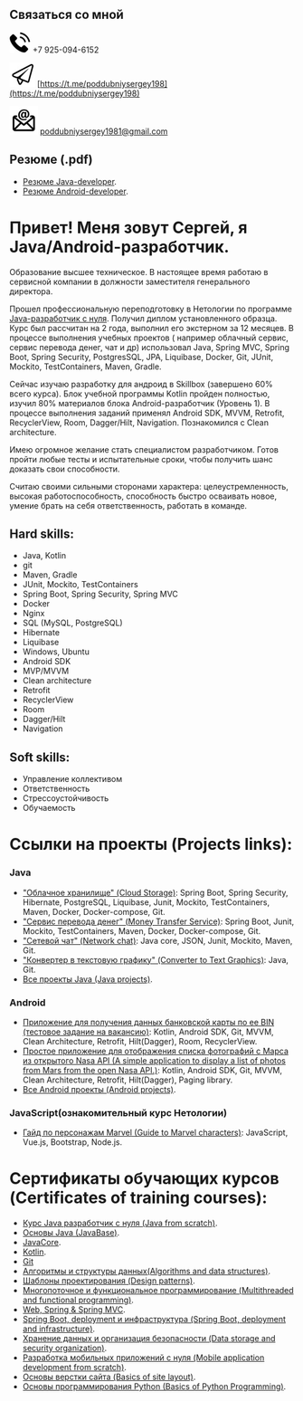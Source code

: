 ## Связаться со мной

![phone](./editable/icons/phone.jpg)
+7 925-094-6152

![telegram](./editable/icons/telegramm.jpg)
[https://t.me/poddubniysergey198](https://t.me/poddubniysergey198)

![email](./editable/icons/email.jpg)
poddubniysergey1981@gmail.com

## Резюме (.pdf)

- [Резюме Java-developer](./final/CV_Sergey-Poddubniy-JAVA-developer.pdf).
- [Резюме Android-developer](./final/CV_Sergey-Poddubniy-Android-developer.pdf).

# Привет! Меня зовут Сергей, я Java/Android-разработчик.

Образование высшее техническое. В настоящее время работаю в сервисной компании в должности заместителя генерального
директора.

Прошел профессиональную переподготовку в Нетологии по
программе [Java-разработчик с нуля](https://netology.ru/programs/java-developer#/). Получил диплом установленного
образца. Курс был рассчитан на 2 года, выполнил его экстерном за 12 месяцев. В процессе выполнения учебных проектов (
например облачный сервис, сервис перевода денег, чат и др) использовал Java, Spring MVC, Spring Boot, Spring Security,
PostgresSQL, JPA, Liquibase, Docker, Git, JUnit, Mockito, TestContainers, Maven, Gradle.

Сейчас изучаю разработку для андроид в Skillbox (завершено 60% всего курса). Блок учебной программы Kotlin пройден
полностью, изучил 80% материалов блока Android-разработчик (Уровень 1). В процессе выполнения заданий применял Android
SDK, MVVM, Retrofit, RecyclerView, Room, Dagger/Hilt, Navigation. Познакомился с Clean architecture.

Имею огромное желание стать специалистом разработчиком. Готов пройти любые тесты и испытательные сроки, чтобы получить
шанс доказать свои способности.

Считаю своими сильными сторонами характера: целеустремленность, высокая работоспособность, способность быстро осваивать
новое, умение брать на себя ответственность, работать в команде.

## Hard skills:

- Java, Kotlin
- git
- Maven, Gradle
- JUnit, Mockito, TestContainers
- Spring Boot, Spring Security, Spring MVC
- Docker
- Nginx
- SQL (MySQL, PostgreSQL)
- Hibernate
- Liquibase
- Windows, Ubuntu
- Android SDK
- MVP/MVVM
- Clean architecture
- Retrofit
- RecyclerView
- Room
- Dagger/Hilt
- Navigation

## Soft skills:

- Управление коллективом
- Ответственность
- Стрессоустойчивость
- Обучаемость

# Ссылки на проекты (Projects links):

### Java

- ["Облачное хранилище" (Cloud Storage)](https://github.com/PoddubniySerg/StorageCloud.git): Spring Boot, Spring
  Security, Hibernate, PostgreSQL, Liquibase, Junit, Mockito, TestContainers, Maven, Docker, Docker-compose, Git.
- ["Сервис перевода денег" (Money Transfer Service)](https://github.com/PoddubniySerg/MoneyTransferApp.git): Spring
  Boot, Junit, Mockito, TestContainers, Maven, Docker, Docker-compose, Git.
- ["Сетевой чат" (Network chat)](https://github.com/PoddubniySerg/Networkchat.git): Java core, JSON, Junit, Mockito,
  Maven, Git.
- ["Конвертер в текстовую графику" (Converter to Text Graphics)](https://github.com/PoddubniySerg/Graphics_converter.git):
  Java, Git.
- [Все проекты Java (Java projects)](./tasks/java/README.md).

### Android

- [Приложение для получения данных банковской карты по ее BIN (тестовое задание на вакансию)](https://github.com/PoddubniySerg/BinListNetClient):
  Kotlin, Android SDK, Git, MVVM, Clean Architecture, Retrofit, Hilt(Dagger), Room, RecyclerView.
- [Простое приложение для отображения списка фотографий с Марса из открытого Nasa API (A simple application to display a list of photos from Mars from the open Nasa API.)](https://github.com/PoddubniySerg/MarsPhotosNasaAPI.git):
  Kotlin, Android SDK, Git, MVVM, Clean Architecture, Retrofit, Hilt(Dagger), Paging library.
- [Все Android проекты (Android projects)](./tasks/android/README.md).

### JavaScript(ознакомительный курс Нетологии)

- [Гайд по персонажам Marvel (Guide to Marvel characters)](https://github.com/PoddubniySerg/Marvel-characters-history.git):
  JavaScript, Vue.js, Bootstrap, Node.js.

# Сертификаты обучающих курсов (Certificates of training courses):

- [Курс Java разработчик с нуля (Java from scratch)](./certificates/JavaFromScratch.pdf).
- [Основы Java (JavaBase)](./certificates/JavaBase.pdf).
- [JavaCore](./certificates/JavaCore.pdf).
- [Kotlin](./certificates/KotlinSkillBox.pdf).
- [Git](./certificates/Git.pdf)
- [Алгоритмы и структуры данных(Algorithms and data structures)](./certificates/AlgorithmsAndDataStructures.pdf).
- [Шаблоны проектирования (Design patterns)](./certificates/designPatterns.pdf).
- [Многопоточное и функциональное программирование (Multithreaded and functional programming)](./certificates/Multithreading.pdf).
- [Web, Spring & Spring MVC](./certificates/WebSpringMVC.pdf).
- [Spring Boot, deployment и инфраструктура (Spring Boot, deployment and infrastructure)](./certificates/SpringBoot.pdf).
- [Хранение данных и организация безопасности (Data storage and security organization)](./certificates/DatabaseAndSecurity.pdf).
- [Разработка мобильных приложений с нуля (Mobile application development from scratch)](./certificates/StartAndroidNetology.pdf).
- [Основы верстки сайта (Basics of site layout)](./certificates/HtmlAndCss.pdf).
- [Основы программирования Python (Basics of Python Programming)](./certificates/python.pdf).
